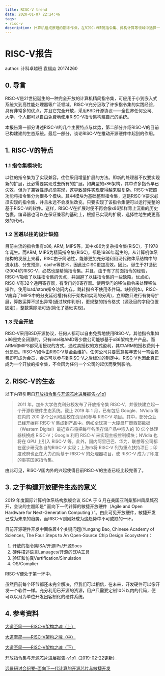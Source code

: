 ```yaml
---
title: RISC-V trend
date: 2020-01-07 22:24:46
tags:
- risc-v
description: 计算机组成原理的期末作业，在RISC-V精简指令集、异构计算等领域中选择一个并查阅相关资料写一篇报告。
---
```

# RISC-V报告

author: 计科卓越班 袁福焱 20174260

## 0. 导言

RISC-V是21世纪诞生的一种完全开放的计算机精简指令集，可应用于小到嵌入式系统大到高性能处理器等广泛领域。RISC-V充分汲取了许多指令集的实践经验，具有非常多的优点。并且它完全开放，采用BSD开源协议——全世界任何公司、大学、个人都可以自由免费地使用RISC-V指令集构建自己的系统。

本报告第一部分讲述RISC-V的几个主要特点与优势，第二部分介绍RISC-V的目前已构建建的生态系统。最后一部分，谈论RISC-V在推动开源硬件中起到的作用。

## 1. RISC-V的特点

###  1.1 指令集模块化

以往的指令集为了实现兼容，往往采用增量扩展的方法。即新的处理器不仅要实现新的扩展，还必需要实现过去所有的扩展。如典型的x86架构，其中许多指令早已失效，但为了兼容性却必须实现，这导致硬件实现变得越来越复杂。RISC-V按照功能将指令集分为很多个模块。其中I模块为基础整型指令集，这是RISC-V要求必须实现的指令集，并且永远不会发生改变。只要实现了该指令集便可以运行完整的基于RISC-V的软件。这样，RISC-V在扩展时便不再会像x86那样背上沉重的历史包裹。编译器也可以在保证兼容的基础上，根据已实现的扩展，选择性地生成更高效的代码。

### 1.2 回避以往的设计缺陷

目前主流的指令集有x86, ARM, MIPS等。其中x86为复杂指令集(RISC)，于1978年诞生。而ARM, MIPS为精简指令集(RISC)，都是1986年诞生的。从计算机体系结构的发展上来看，RISC由于简洁性，能够更加充分地利用现代微体系结构中的流水线、分支预测、cache等技术，因此比CISC更加高效。因此，诞生于21世纪(2004)的RISC-V，必然也是精简指令集。并且，由于有了前面指令的经验，RISC-V吸收了以往指令集的优点，并回避了以往指令集的一些缺陷。优点如，RISC-V有32个通用寄存器，有专门的0寄存器。使用专门的移位指令来处理移位操作。使用load/store指令访问内存。跳转指令不使用条件码。缺陷则如，RISC-V废弃了MIPS中的分支延迟槽(有利于架构和实现的分离)，立即数只进行有符号扩展，算数运算不抛出异常(通过软件判断)，更规整的指令格式（源及目的字段位置固定），整数乘除法可选(简化了基础实现)。

### 1.3 完全开放

RISC-V采用BSD开源协议，任何人都可以自由免费地使用RISC-V。其他指令集如x86是完全闭源的，只有intel和AMD等少数公司能够基于x86架构生产产品。而ARM和MIPS都采用授权的方式，通过卖授权的方式盈利，其中ARM的授权费则十分昂贵。RISC-V如今由RISC-V基金会维护，任何公司只要愿意每年支付一笔会员费即可成为会员，会员可以参与到RISC-V之后标准的制定中。RISC-V也因此真正成为一个开放的指令集，不会因为任何一个公司的起伏而受到影响。

## 2. RISC-V的生态

以下内容引用自[开放指令集与开源芯片进展报告-v1p1](http://crva.io/documents/OpenISA-OpenSourceChip-Report.pdf)

> 2011 年，加州大学伯克利分校发布了开放指令集 RISC-V，并很快建立起一个开源软硬件生态系统。截止 2019 年 1 月，已有包括 Google、NVidia 等在内的 200 多个公司和高校在资助和参与 RISC-V 项目。其中，部分企业已经开始将 RISC-V 集成到产品中。例如全球第一大硬盘厂商西部数据（Western Digital）最近宣布将把每年各类存储产品中嵌入的 10 亿个处理器核换成 RISC-V；Google 利用 RISC-V 来实现主板控制模块；NVidia 也将在 GPU 上引入 RISC-V 等。此外，国内阿里巴巴、华为、联想等公司都在逐步研究各自的RISC-V 实现；上海市将 RISC-V 列为重点扶持项目；印度政府也正在大力资助基于 RISC-V 的处理器项目，使 RISC-V 成为了印度的事实国家指令集。

由此可见，RISC-V国内外的兴起使得目前RISC-V的生态已经比较完善了。

## 3. 之于构建开放硬件生态的意义

2019 年度国际计算机体系结构旗舰会议 ISCA 于 6 月在美国亚利桑那州凤凰城召开，会议的主题即是“ 面向下一代计算的敏捷开放硬件（Agile and Open Hardware for Next-Generation Computing ）”。由此可见开放硬件，敏捷开发已成为未来的趋势。而RISC-V则刚好成为这趋势中不可或缺的一环。

目前开源硬件开发中面临着4个关键问题(Yungang Bao, Chinese Academy of Sciences, The Four Steps to An Open-Source Chip Design Ecosystem)：

1. 开放的指令集ISA/开源IPs/开源Socs
2. 硬件描述语言Lanuages/开源的EDA工具
3. 验证和仿真Vertification/Simulation
4. OS/Complier

RISC-V便处于第一环中，

虽然目前每个环节都还未完全解决，但我们可以相信，在未来，开发硬件可以像开发一个软件一样。充分利用已开源的资源，用户只需要定制10%以内的代码，便可以以月为单位开发出客制化的硬件系统。



## 4. 参考资料

[大道至简——RISC-V架构之魂（上）](https://mp.weixin.qq.com/s/deNZzdSfxbdUoO58ok53tw)

[大道至简——RISC-V架构之魂（中）](https://mp.weixin.qq.com/s/rB9ln7-cDb0VjtikD6KWzw)

[大道至简——RISC-V架构之魂（下）](https://mp.weixin.qq.com/s/sIkKnJt6rQLxM5GM60OnLA)

[开放指令集与开源芯片进展报告-v1p1（2019-02-22更新）](http://crva.io/documents/OpenISA-OpenSourceChip-Report.pdf)

[远景研讨会纪要–面向下一代计算的开源芯片与敏捷开发](http://crva.io/documents/SIGARCH-Visioning-Workshop-Summary-Agile-and-Open-Hardware-for-Next-Generation-Computing.pdf)